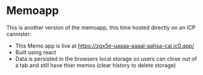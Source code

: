 # Memoapp
This is another version of the memoapp, this time hosted directly on an ICP cannister:




* This Memo app is live at https://zgx5e-uaaaa-aaaal-aahsa-cai.ic0.app/
* Built using react
* Data is persisted in the browsers local storage so users can close out of a tab and still have thier memos (clear history to delete storage)







